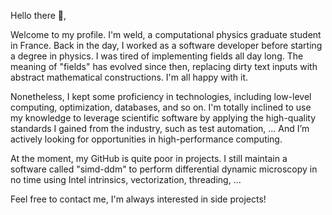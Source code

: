 Hello there 🐸,

Welcome to my profile. I'm weld, a computational physics graduate student in France. Back in the day, I worked as a software developer before starting a degree in physics. I was tired of implementing fields all day long. The meaning of "fields" has evolved since then, replacing dirty text inputs with abstract mathematical constructions. I'm all happy with it.

Nonetheless, I kept some proficiency in technologies, including low-level computing, optimization, databases, and so on. I'm totally inclined to use my knowledge to leverage scientific software by applying the high-quality standards I gained from the industry, such as test automation, ... And I’m actively looking for opportunities in high-performance computing. 

At the moment, my GitHub is quite poor in projects. I still maintain a software called "simd-ddm" to perform differential dynamic microscopy in no time using Intel intrinsics, vectorization, threading, ...

Feel free to contact me, I'm always interested in side projects!

